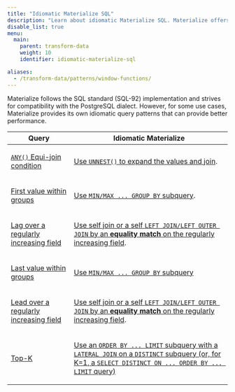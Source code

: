 ```yaml
---
title: "Idiomatic Materialize SQL"
description: "Learn about idiomatic Materialize SQL. Materialize offers various idiomatic query patterns, such as for top-k query pattern, first value/last value query paterrns, etc."
disable_list: true
menu:
  main:
    parent: transform-data
    weight: 10
    identifier: idiomatic-materialize-sql

aliases:
  - /transform-data/patterns/window-functions/
---
```


Materialize follows the SQL standard (SQL-92) implementation and strives for
compatibility with the PostgreSQL dialect. However, for some use cases,
Materialize provides its own idiomatic query patterns that can provide better
performance.

<table>
<thead>
<tr>
<th>
Query
</th>
<th>
Idiomatic Materialize
</th>
</tr>
</thead>
<tbody>

<tr>
<td>

[`ANY()` Equi-join condition](/transform-data/idiomatic-materialize-sql/any/)

</td>
<td>

[Use `UNNEST()` to expand the values and join](/transform-data/idiomatic-materialize-sql/any/).

</td>
</tr>

<tr>
<td>

[First value within groups](/transform-data/idiomatic-materialize-sql/first-value/)

</td>
<td>

[Use `MIN/MAX ... GROUP BY` subquery](/transform-data/idiomatic-materialize-sql/first-value/).

</td>
</tr>

<tr>
<td>

[Lag over a regularly increasing
field](/transform-data/idiomatic-materialize-sql/lag/)

</td>
<td>

[Use self join or a self `LEFT JOIN/LEFT OUTER JOIN` by an **equality match** on
the regularly increasing field](/transform-data/idiomatic-materialize-sql/lag/).

</td>
</tr>

<tr>
<td>

[Last value within groups](/transform-data/idiomatic-materialize-sql/last-value/)

</td>
<td>

[Use `MIN/MAX ... GROUP BY` subquery](/transform-data/idiomatic-materialize-sql/last-value/)

</td>
</tr>

<tr>
<td>

[Lead over a regularly increasing
field](/transform-data/idiomatic-materialize-sql/lead/)

</td>
<td>

[Use self join or a self `LEFT JOIN/LEFT OUTER JOIN` by an **equality match** on
the regularly increasing field](/transform-data/idiomatic-materialize-sql/lead/).

</td>
</tr>


<tr>
<td>

[Top-K](/transform-data/idiomatic-materialize-sql/top-k/)

</td>
<td>

[Use an `ORDER BY ... LIMIT` subquery with a `LATERAL JOIN` on a `DISTINCT`
subquery (or, for K=1,  a `SELECT DISTINCT ON ... ORDER BY ... LIMIT`
query)](/transform-data/idiomatic-materialize-sql/top-k/)

</td>
</tr>

</tbody>
</table>

